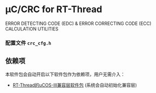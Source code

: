# μC/CRC for RT-Thread


ERROR DETECTING CODE (EDC) & ERROR CORRECTING CODE (ECC) CALCULATION UTILITIES



### 配置文件 `crc_cfg.h`



## 依赖项

本软件包会自动开启以下软件包作为依赖项，用户无需介入：

- [RT-Thread的uCOS-III兼容层软件包](https://github.com/mysterywolf/RT-Thread-wrapper-of-uCOS-III) (系统会自动初始化兼容层)


